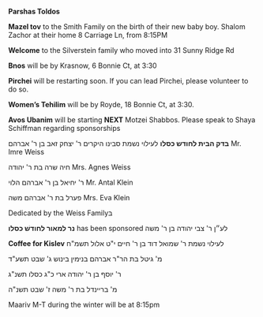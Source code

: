 **Parshas Toldos**

**Mazel tov** to the Smith Family on the birth of their new baby boy. Shalom Zachor at
their home 8 Carriage Ln, from 8:15PM

**Welcome** to the Silverstein family who moved into 31 Sunny Ridge Rd

**Bnos**  will be by Krasnow, 6 Bonnie Ct, at 3:30

**Pirchei** will be restarting soon. If you can lead Pirchei, please volunteer 
to do so. 

**Women’s Tehilim** will be by Royde, 18 Bonnie Ct, at 3:30.

**Avos Ubanim** will be starting **NEXT** Motzei Shabbos. Please speak to Shaya
Schiffman regarding sponsorships

**בדק הבית לחודש כסלו**
לעילוי נשמת סבינו היקרים
ר' יצחק זאב בן ר' אברהם
Mr. Imre Weiss

חיה שרה בת ר' יהודה
Mrs. Agnes Weiss

ר' יחיאל בן ר' אברהם הלוי
Mr. Antal Klein

פערל בת ר' אברהם משה
Mrs. Eva Klein

Dedicated by the Weiss Familyבּ

**נר למאור לחודשׁ כסלו** 
has been sponsored לע״ן 
 ר' צבי יהודה בן ר' משה

**Coffee for Kislev**  לעילוי 
נשמת 
ר' שמואל דוד בן ר' חיים
י"ט אלול תשמ"ח

מ' גיטל בת הר"ר אברהם בנימין
בינוש
ג' שבט תשע"ד

ר' יוסף בן ר' יהודה ארי
כ"ג כסלו תשנ"ג

מ' בריינדל בת ר' משה
ז' שבט תשנ"ה

Maariv M-T during the winter will be at 8:15pm

